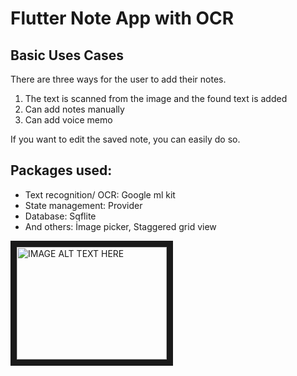 # Flutter Note App with OCR
## Basic Uses Cases

There are three ways for the user to add their notes.
1. The text is scanned from the image and the found text is added
2. Can add notes manually
3. Can add voice memo

If you want to edit the saved note, you can easily do so.

## Packages used:
* Text recognition/ OCR: Google ml kit
* State management: Provider
* Database: Sqflite 
* And others: İmage picker, Staggered grid view

<a href="http://www.youtube.com/watch?feature=player_embedded&v=YOUTUBE_VIDEO_ID_HERE
" target="_blank"><img src="http://img.youtube.com/vi/YOUTUBE_VIDEO_ID_HERE/0.jpg" 
alt="IMAGE ALT TEXT HERE" width="240" height="180" border="10" /></a>
